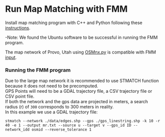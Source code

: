 # Run Map Matching with FMM

Install map matching program with C++ and Python following these [instructions](https://fmm-wiki.github.io/docs/installation/).

-Note: We found the Ubuntu software to be successful in running the FMM program.

The map network of Provo, Utah using [OSMnx.py](../OSMnx/OSMnx.py) is compatible with FMM [input](https://fmm-wiki.github.io/docs/documentation/input/).

### Running the FMM program

Due to the large map network it is recommended to use STMATCH function because it does not need to be precomputed.\
GPS Points will need to be a GDAL trajectory file, a CSV trajectory file or CSV point file.\
If both the network and the gps data are projected in meters, a search radius (r) of `300` corresponds to 300 meters in reality.\
In this example we use a GDAL trajectory file:

`stmatch --network ./data/edges.shp --gps ./gps_linestring.shp -k 10 -r 40 -e 1 --output mr.txt --source u --target v --gps_id ID --network_idd osmid --reverse_tolerance 1`
